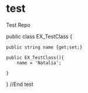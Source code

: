 # test
Test Repo

public class EX_TestClass {

    public string name {get;set;}
    
    public EX_TestClass(){
        name = 'Natalia';
        
    }
    
}
//End test
